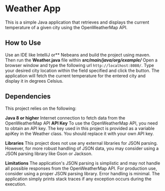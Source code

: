 # Weather App

This is a simple Java application that retrieves and displays the current temperature of a given city using the OpenWeatherMap API.

## How to Use
Use an IDE like IntelliJ or** Nebeans and build the project using maven.
Then run the **Weather.java** file within ***src/main/java/org/example/*** 
Open a browser window and type the following url ```http://localhost:8080/```.
Type your desired city location within the field specified and click the button.
The application will fetch the current temperature for the entered city and display it in degrees Celsius.

## Dependencies
This project relies on the following:

__Java 8 or higher__
Internet connection to fetch data from the OpenWeatherMap API
__API Key__
To use the OpenWeatherMap API, you need to obtain an API key. The key used in this project is provided as a variable apiKey in the Weather class. You should replace it with your own API key.

__Libraries__
This project does not use any external libraries for JSON parsing. However, for more robust handling of JSON data, you may consider using a JSON parsing library like Gson or Jackson.

__Limitations__
The application's JSON parsing is simplistic and may not handle all possible responses from the OpenWeatherMap API. For production use, consider using a proper JSON parsing library.
Error handling is minimal. The application simply prints stack traces if any exception occurs during the execution.




